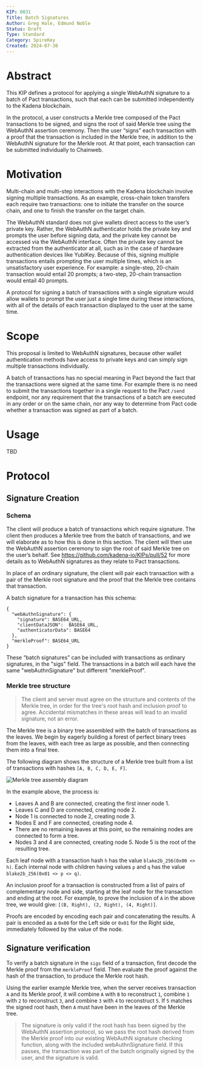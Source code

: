 ```yaml
---
KIP: 0031
Title: Batch Signatures
Author: Greg Hale, Edmund Noble
Status: Draft
Type: Standard
Category: SpireKey
Created: 2024-07-30
---
```


# Abstract

This KIP defines a protocol for applying a single WebAuthN signature to a batch
of Pact transactions, such that each can be submitted independently to the
Kadena blockchain.

In the protocol, a user constructs a Merkle tree composed of the Pact
transactions to be signed, and signs the root of said Merkle tree using the
WebAuthN assertion ceremony. Then the user “signs” each transaction with a proof
that the transaction is included in the Merkle tree, in addition to the WebAuthN
signature for the Merkle root. At that point, each transaction can be submitted
individually to Chainweb.

# Motivation

Multi-chain and multi-step interactions with the Kadena blockchain involve
signing multiple transactions. As an example, cross-chain token transfers each
require two transactions: one to initiate the transfer on the source chain, and
one to finish the transfer on the target chain.

The WebAuthN standard does not give wallets direct access to the user’s private
key. Rather, the WebAuthN authenticator holds the private key and prompts the
user before signing data, and the private key cannot be accessed via the
WebAuthN interface. Often the private key cannot be extracted from the
authenticator at all, such as in the case of hardware authentication devices
like YubiKey. Because of this, signing multiple transactions entails prompting
the user multiple times, which is an unsatisfactory user experience. For
example: a single-step, 20-chain transaction would entail 20 prompts; a
two-step, 20-chain transaction would entail 40 prompts.

A protocol for signing a batch of transactions with a single signature would
allow wallets to prompt the user just a single time during these interactions,
with all of the details of each transaction displayed to the user at the same
time.

# Scope

This proposal is limited to WebAuthN signatures, because other wallet
authentication methods have access to private keys and can simply sign multiple
transactions individually.

A batch of transactions has no special meaning in Pact beyond the fact that the
transactions were signed at the same time. For example there is no need to
submit the transactions together in a single request to the Pact `/send`
endpoint, nor any requirement that the transactions of a batch are executed in
any order or on the same chain, nor any way to determine from Pact code whether
a transaction was signed as part of a batch.

# Usage

TBD

# Protocol

## Signature Creation

### Schema

The client will produce a batch of transactions which require signature. The
client then produces a Merkle tree from the batch of transactions, and we will
elaborate as to how this is done in this section. The client will then use the
WebAuthN assertion ceremony to sign the root of said Merkle tree on the user’s
behalf. See https://github.com/kadena-io/KIPs/pull/52 for more details as to
WebAuthN signatures as they relate to Pact transactions.

In place of an ordinary signature, the client will pair each transaction with a
pair of the Merkle root signature and the proof that the Merkle tree contains
that transaction.

A batch signature for a transaction has this schema:

```
{
  "webAuthnSignature": {
    "signature": BASE64_URL,
    "clientDataJSON":  BASE64_URL,
    "authenticatorData": BASE64
  },
  "merkleProof": BASE64_URL
}
```

These “batch signatures” can be included with transactions as ordinary
signatures, in the "sigs" field. The transactions in a batch will each have the
same "webAuthnSignature" but different "merkleProof".

### Merkle tree structure

> The client and server must agree on the structure and contents of the Merkle
> tree, in order for the tree's root hash and inclusion proof to agree.
> Accidental mismatches in these areas will lead to an invalid signature, not an
> error.

The Merkle tree is a binary tree assembled with the batch of transactions as the
leaves. We begin by eagerly building a forest of perfect binary trees from the
leaves, with each tree as large as possible, and then connecting them into a
final tree.

The following diagram shows the structure of a Merkle tree built from a list of
transactions with hashes `[A, B, C, D, E, F]`.

![Merkle tree assembly
diagram](https://raw.githubusercontent.com/kadena-io/KIPs/kip-0031/kip-0031/merkle_tree.svg
"(Top) The leaves and internal nodes of a Merkle Tree as encoded in the
merkle-log library. (Bottom) the order in which hashes of leaves and internal
nodes of a merkle-log Merkle tree are stored, for illustration purposes.")

In the example above, the process is:

- Leaves A and B are connected, creating the first inner node 1.
- Leaves C and D are connected, creating node 2.
- Node 1 is connected to node 2, creating node 3.
- Nodes E and F are connected, creating node 4.
- There are no remaining leaves at this point, so the remaining nodes are connected to form a tree.
- Nodes 3 and 4 are connected, creating node 5. Node 5 is the root of the resulting tree.

Each leaf node with a transaction hash `h` has the value `blake2b_256(0x00 <> h)`.
Each internal node with children having values `p` and `q` has the value
`blake2b_256(0x01 <> p <> q)`.

An inclusion proof for a transaction is constructed from a list of pairs of
complementary node and side, starting at the leaf node for the transaction and
ending at the root. For example, to prove the inclusion of `A` in the above
tree, we would give: `[(B, Right), (2, Right), (4, Right)]`.

Proofs are encoded by encoding each pair and concatenating the results. A pair
is encoded as a `0x00` for the Left side or `0x01` for the Right side,
immediately followed by the value of the node.


## Signature verification

To verify a batch signature in the `sigs` field of a transaction, first decode
the Merkle proof from the `merkleProof` field. Then evaluate the proof against
the hash of the transaction, to produce the Merkle root hash.

Using the earlier example Merkle tree, when the server receives transaction `A`
and its Merkle proof, it will combine `A` with `B` to reconstruct `1`, combine
`1` with `2` to reconstruct `3`, and combine `3` with `4` to reconstruct `5`. If
`5` matches the signed root hash, then `A` must have been in the leaves of the
Merkle tree.

> The signature is only valid if the root hash has been signed by the WebAuthN
> assertion protocol, so we pass the root hash derived from the Merkle proof
> into our existing WebAuthN signature checking function, along with the
> included webAuthnSignature field. If this passes, the transaction was part of
> the batch originally signed by the user, and the signature is valid.
